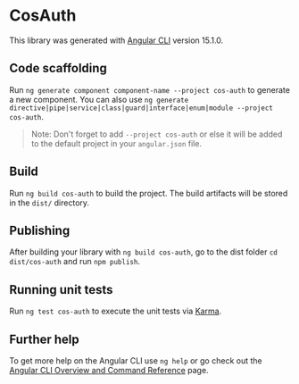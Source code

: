 # CosAuth

This library was generated with [Angular CLI](https://github.com/angular/angular-cli) version 15.1.0.

## Code scaffolding

Run `ng generate component component-name --project cos-auth` to generate a new component. You can also use `ng generate directive|pipe|service|class|guard|interface|enum|module --project cos-auth`.
> Note: Don't forget to add `--project cos-auth` or else it will be added to the default project in your `angular.json` file. 

## Build

Run `ng build cos-auth` to build the project. The build artifacts will be stored in the `dist/` directory.

## Publishing

After building your library with `ng build cos-auth`, go to the dist folder `cd dist/cos-auth` and run `npm publish`.

## Running unit tests

Run `ng test cos-auth` to execute the unit tests via [Karma](https://karma-runner.github.io).

## Further help

To get more help on the Angular CLI use `ng help` or go check out the [Angular CLI Overview and Command Reference](https://angular.io/cli) page.
